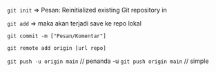 <!-- ketika code belum terdaftar di git maka lakukan perintah -->

`git init` => Pesan: Reinitialized existing Git repository in

`git add` => maka akan terjadi save ke repo lokal

<!-- Setelah itu gunakan git commit agar kita menyimpan code yang sudah diKita edit -->
`git commit -m ["Pesan/Komentar"]`

<!-- maka folder repo lokal sudah siap di push ke repository online
seperti github/gitlab -->
`git remote add origin [url repo]`

<!-- maka jika sudah repo sudha terdaftar pada repository online lanjut ke perintah selanjutnya -->

`git push -u origin main` // penanda -u
`git push origin main` // simple
<!-- nah main itu branch yang kita sedang kita tempati -->

